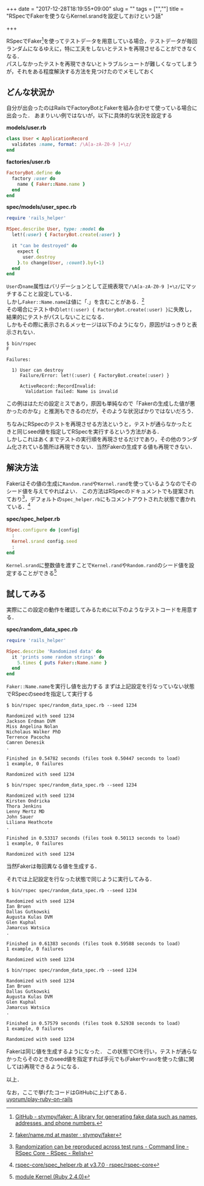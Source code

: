 +++
date = "2017-12-28T18:19:55+09:00"
slug = ""
tags = ["",""]
title = "RSpecでFakerを使うならKernel.srandを設定しておけという話"

+++

RSpecでFaker[^1]を使ってテストデータを用意している場合，テストデータが毎回ランダムになるゆえに，特に工夫をしないとテストを再現させることができなくなる．  
パスしなかったテストを再現できないとトラブルシュートが難しくなってしまうが，それをある程度解決する方法を見つけたのでメモしておく

<!--more-->

## どんな状況か
自分が出会ったのはRailsでFactoryBotとFakerを組み合わせて使っている場合に出会った．
あまりいい例ではないが，以下に具体的な状況を設定する

**models/user.rb**

``` ruby
class User < ApplicationRecord
  validates :name, format: /\A[a-zA-Z0-9 ]+\z/
end
```

**factories/user.rb**

``` ruby
FactoryBot.define do
  factory :user do
    name { Faker::Name.name }
  end
end
```

**spec/models/user_spec.rb**

``` ruby
require 'rails_helper'

RSpec.describe User, type: :model do
  let!(:user) { FactoryBot.create(:user) }

  it "can be destroyed" do
    expect {
      user.destroy
    }.to change(User, :count).by(-1)
  end
end
```

`User`の`name`属性はバリデーションとして正規表現で`/\A[a-zA-Z0-9 ]+\z/`にマッチすることと設定している．  
しかし`Faker::Name.name`は値に「.」を含むことがある．[^2]  
その場合にテスト中の`let!(:user) { FactoryBot.create(:user) }`に失敗し，結果的にテストがパスしないことになる．  
しかもその際に表示されるメッセージは以下のようになり，原因がはっきりと表示されない．

``` shell
$ bin/rspec
F

Failures:

  1) User can destroy
     Failure/Error: let!(:user) { FactoryBot.create(:user) }

     ActiveRecord::RecordInvalid:
       Validation failed: Name is invalid
```

この例ははただの設定ミスであり，原因も単純なので「Fakerの生成した値が悪かったのかな」と推測もできるのだが，そのような状況ばかりではないだろう．

ちなみにRSpecのテストを再現させる方法というと，テストが通らなかったときと同じseed値を指定してRSpecを実行するという方法がある．  
しかしこれはあくまでテストの実行順を再現させるだけであり，その他のランダム化されている箇所は再現できない．当然Fakerの生成する値も再現できない．

## 解決方法
Fakerはその値の生成に`Random.rand`や`Kernel.rand`を使っているようなのでそのシード値を与えてやればよい．
この方法はRSpecのドキュメントでも提案されており[^3]，デフォルトの`spec_helper.rb`にもコメントアウトされた状態で書かれている．[^4]

**spec/spec_helper.rb**

``` ruby
RSpec.configure do |config|
  :
  Kernel.srand config.seed
  :
end
```

`Kernel.srand`に整数値を渡すことで`Kernel.rand`や`Random.rand`のシード値を設定することができる[^5]

## 試してみる
実際にこの設定の動作を確認してみるために以下のようなテストコードを用意する．

**spec/random_data_spec.rb**

``` ruby
require 'rails_helper'

RSpec.describe 'Randomized data' do
  it 'prints some random strings' do
    5.times { puts Faker::Name.name }
  end
end
```

`Faker::Name.name`を実行し値を出力する
まずは上記設定を行なっていない状態でRSpecのseedを指定して実行する

``` shell
$ bin/rspec spec/random_data_spec.rb --seed 1234

Randomized with seed 1234
Jackson Erdman DVM
Miss Angelina Nolan
Nicholaus Walker PhD
Terrence Pacocha
Camren Denesik
.

Finished in 0.54782 seconds (files took 0.50447 seconds to load)
1 example, 0 failures

Randomized with seed 1234

$ bin/rspec spec/random_data_spec.rb --seed 1234

Randomized with seed 1234
Kirsten Ondricka
Thora Jenkins
Lenny Mertz MD
John Sauer
Liliana Heathcote
.

Finished in 0.53317 seconds (files took 0.50113 seconds to load)
1 example, 0 failures

Randomized with seed 1234
```

当然Fakerは毎回異なる値を生成する．

それでは上記設定を行なった状態で同じように実行してみる．

``` shell
$ bin/rspec spec/random_data_spec.rb --seed 1234

Randomized with seed 1234
Ian Bruen
Dallas Gutkowski
Augusta Kulas DVM
Glen Kuphal
Jamarcus Watsica
.

Finished in 0.61383 seconds (files took 0.59588 seconds to load)
1 example, 0 failures

Randomized with seed 1234

$ bin/rspec spec/random_data_spec.rb --seed 1234

Randomized with seed 1234
Ian Bruen
Dallas Gutkowski
Augusta Kulas DVM
Glen Kuphal
Jamarcus Watsica
.

Finished in 0.57579 seconds (files took 0.52938 seconds to load)
1 example, 0 failures

Randomized with seed 1234
```

Fakerは同じ値を生成するようになった．
この状態でCIを行い，テストが通らなかったらそのときのseed値を指定すれば手元でも(Fakerや`rand`を使った値に関しては)再現できるようになる．

以上．

なお，ここで挙げたコードはGitHubに上げてある．  
[uyorum/play-ruby-on-rails](https://github.com/uyorum/play-ruby-on-rails/tree/rspec/faker-srand)

[^1]: [GitHub - stympy/faker: A library for generating fake data such as names, addresses, and phone numbers.](https://github.com/stympy/faker)
[^2]: [faker/name.md at master · stympy/faker](https://github.com/stympy/faker/blob/master/doc/name.md)
[^3]: [Randomization can be reproduced across test runs - Command line - RSpec Core - RSpec - Relish](https://relishapp.com/rspec/rspec-core/docs/command-line/randomization-can-be-reproduced-across-test-runs)
[^4]: [rspec-core/spec_helper.rb at v3.7.0 · rspec/rspec-core](https://github.com/rspec/rspec-core/blob/v3.7.0/lib/rspec/core/project_initializer/spec/spec_helper.rb)
[^5]: [module Kernel (Ruby 2.4.0)](https://docs.ruby-lang.org/ja/latest/class/Kernel.html\#M_SRAND)
